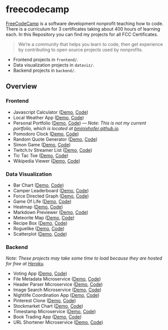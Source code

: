 # freecodecamp

[FreeCodeCamp](www.freecodecamp.com) is a software development nonprofit teaching how to code. There is a curriculum for 3 certificates taking about 400 hours of learning each.  In this Repository you can find my projects for all FCC Certificates.

> We’re a community that helps you learn to code, then get experience by contributing to open source projects used by nonprofits.

- Frontend projects in `frontend/`.
- Data visualization projects in `dataviz/`.
- Backend projects in `backend/`.

## Overview

### Frontend

- Javascript Calculator ([Demo](https://bminixhofer.github.io/freecodecamp/frontend/calculator/), [Code](https://github.com/bminixhofer/freecodecamp/tree/master/frontend/calculator))
- Local Weather App ([Demo](https://bminixhofer.github.io/freecodecamp/frontend/local-weather-map/), [Code](https://github.com/bminixhofer/freecodecamp/tree/master/frontend/local-weather-map))
- Personal Portfolio ([Demo](https://bminixhofer.github.io/freecodecamp/frontend/personal-portfolio/), [Code](https://github.com/bminixhofer/freecodecamp/tree/master/frontend/personal-portfolio)) &mdash; *Note: This is not my current portfolio, which is located at [bminixhofer.github.io](https://bminixhofer.github.io).*
- Pomodoro Clock ([Demo](https://bminixhofer.github.io/freecodecamp/frontend/pomodoro-clock/), [Code](https://github.com/bminixhofer/freecodecamp/tree/master/frontend/pomodoro-clock))
- Random Quote Generator ([Demo](https://bminixhofer.github.io/freecodecamp/frontend/random-quotes/), [Code](https://github.com/bminixhofer/freecodecamp/tree/master/frontend/random-quotes))
- Simon Game ([Demo](https://bminixhofer.github.io/freecodecamp/frontend/simon-game/), [Code](https://github.com/bminixhofer/freecodecamp/tree/master/frontend/simon-game))
- Twitch.tv Streamer List ([Demo](https://bminixhofer.github.io/freecodecamp/frontend/streamer-list/), [Code](https://github.com/bminixhofer/freecodecamp/tree/master/frontend/streamer-list))
- Tic Tac Toe ([Demo](https://bminixhofer.github.io/freecodecamp/frontend/tic-tac-toe/), [Code](https://github.com/bminixhofer/freecodecamp/tree/master/frontend/tic-tac-toe))
- Wikipedia Viewer ([Demo](https://bminixhofer.github.io/freecodecamp/frontend/wikipedia-viewer/), [Code](https://github.com/bminixhofer/freecodecamp/tree/master/frontend/wikipedia-viewer))

### Data Visualization

- Bar Chart ([Demo](https://bminixhofer.github.io/freecodecamp/dataviz/barchart), [Code](https://github.com/bminixhofer/freecodecamp/tree/master/dataviz/barchart))
- Camper Leaderboard ([Demo](https://bminixhofer.github.io/freecodecamp/dataviz/camper-leaderboard), [Code](https://github.com/bminixhofer/freecodecamp/tree/master/dataviz/camper-leaderboard))
- Force Directed Graph ([Demo](https://bminixhofer.github.io/freecodecamp/dataviz/forcegraph), [Code](https://github.com/bminixhofer/freecodecamp/tree/master/dataviz/forcegraph))
- Game Of Life ([Demo](https://bminixhofer.github.io/freecodecamp/dataviz/game-of-life), [Code](https://github.com/bminixhofer/freecodecamp/tree/master/dataviz/game-of-life))
- Heatmap ([Demo](https://bminixhofer.github.io/freecodecamp/dataviz/heatmap), [Code](https://github.com/bminixhofer/freecodecamp/tree/master/dataviz/heatmap))
- Markdown Previewer ([Demo](https://bminixhofer.github.io/freecodecamp/dataviz/markdown-previewer), [Code](https://github.com/bminixhofer/freecodecamp/tree/master/dataviz/markdown-previewer))
- Meteorite Map ([Demo](https://bminixhofer.github.io/freecodecamp/dataviz/meteoritemap), [Code](https://github.com/bminixhofer/freecodecamp/tree/master/dataviz/meteoritemap))
- Recipe Box ([Demo](https://bminixhofer.github.io/freecodecamp/dataviz/recipe-box), [Code](https://github.com/bminixhofer/freecodecamp/tree/master/dataviz/recipe-box))
- Roguelike ([Demo](https://bminixhofer.github.io/freecodecamp/dataviz/roguelike), [Code](https://github.com/bminixhofer/freecodecamp/tree/master/dataviz/roguelike))
- Scatterplot ([Demo](https://bminixhofer.github.io/freecodecamp/dataviz/scatterplot), [Code](https://github.com/bminixhofer/freecodecamp/tree/master/dataviz/scatterplot))

### Backend

*Note: These projects may take some time to load because they are hosted for free at [Heroku](https://www.heroku.com).*

- Voting App ([Demo](https://appvote.herokuapp.com), [Code](https://github.com/bminixhofer/freecodecamp/tree/master/backend/appvote))
- File Metadata Microservice ([Demo](https://bminixhofer-file-metadata.herokuapp.com), [Code](https://github.com/bminixhofer/freecodecamp/tree/master/backend/file-metadata-service))
- Header Parser Microservice ([Demo](https://bminixhofer-header-parser-ms.herokuapp.com), [Code](https://github.com/bminixhofer/freecodecamp/tree/master/backend/header-parser-service))
- Image Search Microservice ([Demo](https://bminixhofer-image-search.herokuapp.com), [Code](https://github.com/bminixhofer/freecodecamp/tree/master/backend/image-search))
- Nightlife Coordination App ([Demo](https://nightlifecoordination.herokuapp.com), [Code](https://github.com/bminixhofer/freecodecamp/tree/master/backend/nightlife-coordination))
- Pinterest Clone ([Demo](https://fcc-simplerest.herokuapp.com), [Code](https://github.com/bminixhofer/freecodecamp/tree/master/backend/simplerest))
- Stockmarket Chart ([Demo](https://stockmarket-chart.herokuapp.com), [Code](https://github.com/bminixhofer/freecodecamp/tree/master/backend/stockmarket-chart))
- Timestamp Microservice ([Demo](https://bminixhofer-timestamp-ms.herokuapp.com), [Code](https://github.com/bminixhofer/freecodecamp/tree/master/backend/timestamp-service))
- Book Trading App ([Demo](https://trade-books.herokuapp.com), [Code](https://github.com/bminixhofer/freecodecamp/tree/master/backend/trade-books))
- URL Shortener Microservice ([Demo](https://bminixhofer-urlshortener-ms.herokuapp.com), [Code](https://github.com/bminixhofer/freecodecamp/tree/master/backend/urlshortener))
